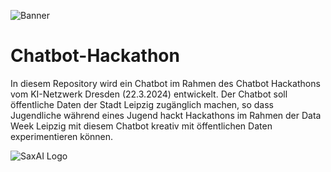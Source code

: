 ![Banner](https://github.com/nih23/Chatbot-Hackathon/blob/main/res/Banner.png)

# Chatbot-Hackathon

In diesem Repository wird ein Chatbot im Rahmen des Chatbot Hackathons vom KI-Netzwerk Dresden (22.3.2024) entwickelt. Der Chatbot soll öffentliche Daten der Stadt Leipzig zugänglich machen, so dass Jugendliche während eines Jugend hackt Hackathons im Rahmen der Data Week Leipzig mit diesem Chatbot kreativ mit öffentlichen Daten experimentieren können.

![SaxAI Logo](https://github.com/nih23/Chatbot-Hackathon/blob/main/res/Logo_saxnoy-ai_dark.png)